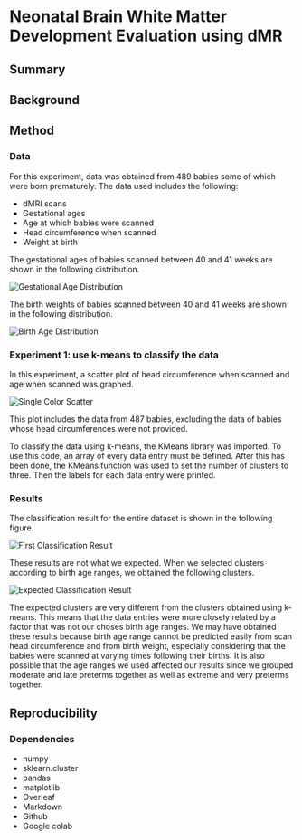 # Neonatal Brain White Matter Development Evaluation using dMR

## Summary


## Background


## Method

### Data 

For this experiment, data was obtained from 489 babies some of which were born prematurely. The data used includes the following: 

* dMRI scans 
* Gestational ages 
* Age at which babies were scanned
* Head circumference when scanned
* Weight at birth

The gestational ages of babies scanned between 40 and 41 weeks are shown in the following distribution. 

![Gestational Age Distribution](https://drive.google.com/uc?id=1LCd1YB8YDyCEmqMZCM0EvNPkMUssbpJb) 

The birth weights of babies scanned between 40 and 41 weeks are shown in the following distribution. 

![Birth Age Distribution](https://drive.google.com/uc?id=1-BBC-bT_xpat5GRlipMJzbpPlEcna2aN)

### Experiment 1: use k-means to classify the data 

In this experiment, a scatter plot of head circumference when scanned and age when scanned was graphed. 

![Single Color Scatter](https://drive.google.com/uc?id=1cIFhH1HASVNz49xkZYz9YDaMRgJ4k18f)

This plot includes the data from 487 babies, excluding the data of babies whose head circumferences were not provided. 

To classify the data using k-means, the KMeans library was imported. To use this code, an array of every data entry must be defined. After this has been done, the KMeans function was used to set the number of clusters to three. Then the labels for each data entry were printed. 

### Results 

The classification result for the entire dataset is shown in the following figure. 

![First Classification Result](https://drive.google.com/uc?id=1efW8intCY-An-45jMErLoqx51xpKzIhu) 

These results are not what we expected. When we selected clusters according to birth age ranges, we obtained the following clusters. 

![Expected Classification Result](https://drive.google.com/uc?id=1-TZJxv_yPWlQjqlcKh-3MrE7LTEb5pqF) 

The expected clusters are very different from the clusters obtained using k-means. This means that the data entries were more closely related by a factor that was not our choses birth age ranges. We may have obtained these results because birth age range cannot be predicted easily from scan head circumference and from birth weight, especially considering that the babies were scanned at varying times following their births. It is also possible that the age ranges we used affected our results since we grouped moderate and late preterms together as well as extreme and very preterms together. 

## Reproducibility
### Dependencies

* numpy
* sklearn.cluster
* pandas
* matplotlib
* Overleaf
* Markdown
* Github
* Google colab
